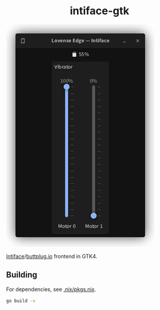 <p align="center">

<h1 align="center">intiface-gtk</h1>

![screenshot](.github/screenshot.png)

</p>

[Intiface][intiface]/[buttplug.io][buttplug.io] frontend in GTK4.

[intiface]:    https://github.com/intiface/intiface-cli-rs
[buttplug.io]: https://buttplug-spec.docs.buttplug.io/

## Building

For dependencies, see [.nix/pkgs.nix](./nix/pkgs.nix).

```sh
go build -v
```

